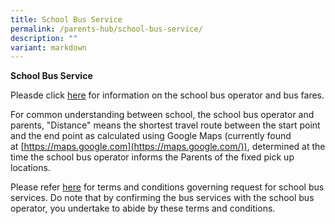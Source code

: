 ```yaml
---
title: School Bus Service
permalink: /parents-hub/school-bus-service/
description: ""
variant: markdown
---
```

**School Bus Service**

Pleasde click [here](/files/Parents'%20Hub/Sch%20Canteen%20and%20Sch%20Bus%20Advert/school_bus_services.pdf) for information on the school bus operator and bus fares.

For common understanding between school, the school bus operator and parents, "Distance" means the shortest travel route between the start point and the end point as calculated using Google Maps (currently found at [https://maps.google.com](https://maps.google.com/)), determined at the time the school bus operator informs the Parents of the fixed pick up locations.

Please refer [here](/files/Parents'%20Hub/Sch%20Canteen%20and%20Sch%20Bus%20Advert/Terms_and_Conditions_Governing_the_requests_for_Services.pdf) for terms and conditions governing request for school bus services. Do note that by confirming the bus services with the school bus operator, you undertake to abide by these terms and conditions.
